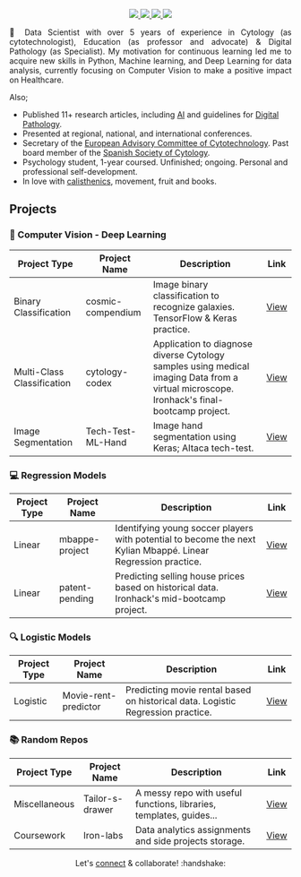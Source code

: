<p align="center">
<p align="center">
    <a href="https://www.linkedin.com/in/isi-mube/">
        <img src="https://img.shields.io/badge/linkedin-%230077B5.svg?&style=for-the-badge&logo=linkedin&logoColor=white">
    </a>  
    <a href="https://medium.com/@ap.isidre">
        <img src="https://img.shields.io/badge/medium-%2312100E.svg?&style=for-the-badge&logo=medium&logoColor=white">
    </a>
    <a href="https://twitter.com/isi_mube">
        <img src="https://img.shields.io/badge/twitter-%230077B5.svg?&style=for-the-badge&logo=twitter&logoColor=white&color=00acee">
    </a>
    <a href="https://www.researchgate.net/profile/Isidre_Munne-Bertran">
        <img src="https://img.shields.io/badge/research-gate-%230077B5.svg?&style=for-the-badge&logo=research-gate&logoColor=white">
    </a>
</p>

<p align="justify">&#x1F4AC; Data Scientist with over 5 years of experience in Cytology (as cytotechnologist), Education (as professor and advocate) & Digital Pathology (as Specialist). My motivation for continuous learning led me to acquire new skills in Python, Machine learning, and Deep Learning for data analysis, currently focusing on Computer Vision to make a positive impact on Healthcare.</p>

Also;

- Published 11+ research articles, including [AI](https://www.nature.com/articles/s41379-022-01147-y) and guidelines for [Digital Pathology](https://books.google.es/books/about/Gu%C3%ADa_de_Calidad_en_Citopatolog%C3%ADa.html?id=CBzsDwAAQBAJ&redir_esc=y).
- Presented at regional, national, and international conferences.
- Secretary of the [European Advisory Committee of Cytotechnology](https://www.efcs.eu/links/eacc-advisory-commitee/). Past board member of the [Spanish Society of Cytology](https://secitologia.org/).
- Psychology student, 1-year coursed. Unfinished; ongoing. Personal and professional self-development.
- In love with [calisthenics](https://en.wikipedia.org/wiki/Calisthenics), movement, fruit and books.

<link rel="stylesheet" href="https://stackpath.bootstrapcdn.com/bootstrap/4.5.0/css/bootstrap.min.css">

<link rel="stylesheet" href="https://stackpath.bootstrapcdn.com/bootstrap/4.5.0/css/bootstrap.min.css">

## Projects

### 🥽 Computer Vision - Deep Learning
| Project Type | Project Name | Description | Link |
| ------------ | ------------ | ----------- | ---- |
| Binary Classification | cosmic-compendium | Image binary classification to recognize galaxies. TensorFlow & Keras practice. | [View](https://github.com/isi-mube/cosmic-compendium) |
| Multi-Class Classification | cytology-codex | Application to diagnose diverse Cytology samples using medical imaging Data from a virtual microscope. Ironhack's final-bootcamp project. | [View](https://github.com/isi-mube/cytology-codex) |
| Image Segmentation | Tech-Test-ML-Hand | Image hand segmentation using Keras; AItaca tech-test. | [View](https://github.com/isi-mube/Tech-Test-ML-Hand) |

### 💻 Regression Models
| Project Type | Project Name | Description | Link |
| ------------ | ------------ | ----------- | ---- |
| Linear | mbappe-project | Identifying young soccer players with potential to become the next Kylian Mbappé. Linear Regression practice. | [View](https://github.com/isi-mube/mbappe-project) |
| Linear | patent-pending | Predicting selling house prices based on historical data. Ironhack's mid-bootcamp project. | [View](https://github.com/isi-mube/patent-pending) |

### 🔍 Logistic Models
| Project Type | Project Name | Description | Link |
| ------------ | ------------ | ----------- | ---- |
| Logistic | Movie-rent-predictor | Predicting movie rental based on historical data. Logistic Regression practice. | [View](https://github.com/isi-mube/movie-rent-predictor) |

### 📚 Random Repos
| Project Type | Project Name | Description | Link |
| ------------ | ------------ | ----------- | ---- |
| Miscellaneous | Tailor-s-drawer | A messy repo with useful functions, libraries, templates, guides... | [View](https://github.com/isi-mube/tailor-s-drawer) |
| Coursework | Iron-labs | Data analytics assignments and side projects storage. | [View](https://github.com/isi-mube/iron-labs) |


<p align="center">Let's <a href="https://www.linkedin.com/in/isi-mube/">connect</a> & collaborate! :handshake: </p>
